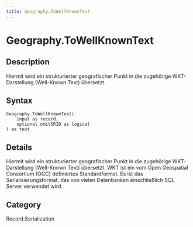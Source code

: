 ```yaml
---
title: Geography.ToWellKnownText
---
```


# Geography.ToWellKnownText


## Description

Hiermit wird ein strukturierter geografischer Punkt in die zugehörige WKT-Darstellung (Well-Known Text) übersetzt.


## Syntax

```powerquery
Geography.ToWellKnownText(
    input as record,
    optional omitSRID as logical
) as text
```


## Details

Hiermit wird ein strukturierter geografischer Punkt in die zugehörige WKT-Darstellung (Well-Known Text) übersetzt. WKT ist ein vom Open Geospatial Consortium (OGC) definiertes Standardformat. Es ist das Serialisierungsformat, das von vielen Datenbanken einschließlich SQL Server verwendet wird.



## Category
Record.Serialization
